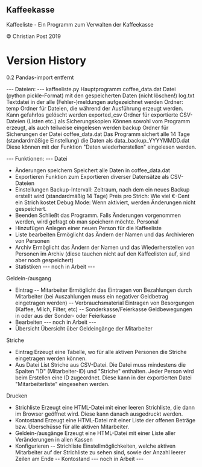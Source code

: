 ## Kaffeekasse

Kaffeeliste - Ein Programm zum Verwalten der Kaffeekasse

© Christian Post 2019

# Version History
0.2
Pandas-import entfernt




--- Dateien: ---
 kaffeeliste.py 	Hauptprogramm
 coffee_data.dat 	Datei (python pickle-Format) mit den gespeicherten Daten (nicht löschen!)
 log.txt 		Textdatei in der alle (Fehler-)meldungen aufgezeichnet werden
Ordner:
 temp			Ordner für Dateien, die während der Ausführung erzeugt werden. 
			Kann gefahrlos gelöscht werden
 exported_csv 		Ordner für exportierte CSV-Dateien (Listen etc.) als Sicherungskopien
			Können sowohl vom Programm erzeugt, als auch teilweise eingelesen werden
 backup			Ordner für Sicherungen der Datei coffee_data.dat
			Das Programm sichert alle 14 Tage (standardmäßige Einstellung) die Daten als 
			data_backup_YYYYMMDD.dat
			Diese können mit der Funktion "Daten wiederherstellen" eingelesen werden.

--- Funktionen: ---
 Datei
 - Änderungen speichern		Speichert alle Daten in coffee_data.dat
 - Exportieren			Funktion zum Exportieren diverser Datensätze als CSV-Dateien
 - Einstellungen		Backup-Intervall: Zeitraum, nach dem ein neues Backup erstellt wird
				(standardmäßig 14 Tage)
				Preis pro Strich: Wie viel €-Cent ein Strich kostet
				Debug Mode: Wenn aktiviert, werden Änderungen nicht gespeichert.
 - Beenden			Schließt das Programm. Falls Änderungen vorgenommen werden, 
				wird gefragt ob man speichern möchte.
 Personal
 - Hinzufügen			Anlegen einer neuen Person für die Kaffeeliste
 - Liste bearbeiten		Ermöglicht das Ändern der Namen und das Archivieren von Personen
 - Archiv			Ermöglicht das Ändern der Namen und das Wiederherstellen von Personen
				im Archiv (diese tauchen nicht auf den Kaffeelisten auf, sind aber 
				noch gespeichert)
 - Statistiken			--- noch in Arbeit ---

 Geldein-/ausgang
 - Eintrag
 -- Mitarbeiter			Ermöglicht das Eintragen von Bezahlungen durch Mitarbeiter (bei 
				Auszahlungen muss ein negativer Geldbetrag eingetragen werden)
 -- Verbrauchsmaterial		Eintragen von Besorgungen (Kaffee, Milch, Filter, etc)
 -- Sonderkasse/Feierkasse	Geldbewegungen in oder aus der Sonder- oder Feierkasse
 - Bearbeiten 			--- noch in Arbeit ---
 - Übersicht			Übersicht über Geldeingänge der Mitarbeiter

 Striche
 - Eintrag			Erzeugt eine Tabelle, wo für alle aktiven Personen die Striche
				eingetragen werden können.
 - Aus Datei			List Striche aus CSV-Datei. Die Datei muss mindestens die Spalten "ID"
				(Mitarbeiter-ID) und "Striche" enthalten. Jeder Person wird beim 
				Erstellen eine ID zugeordnet. Diese kann in der exportierten Datei
				"Mitarbeiterliste" eingesehen werden.

 Drucken
 - Strichliste			Erzeugt eine HTML-Datei mit einer leeren Strichliste, die dann im Browser
				geöffnet wird. Diese kann danach ausgedruckt werden.
 - Kontostand			Erzeugt eine HTML-Datei mit einer Liste der offenen Beträge bzw. Überschüsse
				für alle aktiven Mitarbeiter.
 - Geldein-/ausgänge		Erzeugt eine HTML-Datei mit einer Liste aller Veränderungen in allen Kassen
 - Konfigurieren
 -- Strichliste			Einstellmöglichkeiten, welche aktiven Mitarbeiter auf der Strichliste zu sehen
				sind, sowie der Anzahl leerer Zeilen am Ende
 -- Kontostand			--- noch in Arbeit ---
